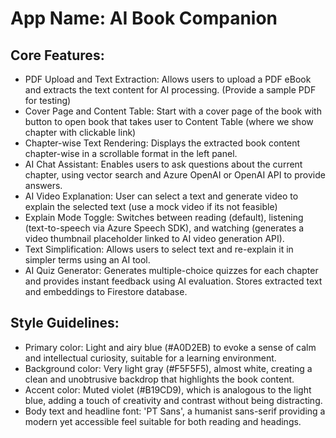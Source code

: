 # **App Name**: AI Book Companion

## Core Features:

- PDF Upload and Text Extraction: Allows users to upload a PDF eBook and extracts the text content for AI processing. (Provide a sample PDF for testing)
- Cover Page and Content Table: Start with a cover page of the book with button to open book that takes user to Content Table (where we show chapter with clickable link)
- Chapter-wise Text Rendering: Displays the extracted book content chapter-wise in a scrollable format in the left panel.
- AI Chat Assistant: Enables users to ask questions about the current chapter, using vector search and Azure OpenAI or OpenAI API to provide answers.
- AI Video Explanation: User can select a text and generate video to explain the selected text (use a mock video if its not feasible)
- Explain Mode Toggle: Switches between reading (default), listening (text-to-speech via Azure Speech SDK), and watching (generates a video thumbnail placeholder linked to AI video generation API).
- Text Simplification: Allows users to select text and re-explain it in simpler terms using an AI tool.
- AI Quiz Generator: Generates multiple-choice quizzes for each chapter and provides instant feedback using AI evaluation. Stores extracted text and embeddings to Firestore database.

## Style Guidelines:

- Primary color: Light and airy blue (#A0D2EB) to evoke a sense of calm and intellectual curiosity, suitable for a learning environment.
- Background color: Very light gray (#F5F5F5), almost white, creating a clean and unobtrusive backdrop that highlights the book content.
- Accent color: Muted violet (#B19CD9), which is analogous to the light blue, adding a touch of creativity and contrast without being distracting.
- Body text and headline font: 'PT Sans', a humanist sans-serif providing a modern yet accessible feel suitable for both reading and headings.